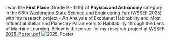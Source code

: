 I won the **First Place** (Grade 9 - 12th) of **Physics and Astronomy** category in the 68th [Washington State Science and Engineering Fair](https://wssef.org/) (WSSEF 2025) with my research project - An Analysis of Exoplanet Habitability and Most Influential Stellar and Planetary Parameters to Habitability through the Lens of Machine Learning. Below is the poster for my research project at WSSEF:
[2025_Poster.pdf](https://github.com/user-attachments/files/19543931/2025_Poster.pdf)
![2025_Poster](https://github.com/user-attachments/assets/5058c2f0-7ffb-4b84-b1a4-855829a1399d)
